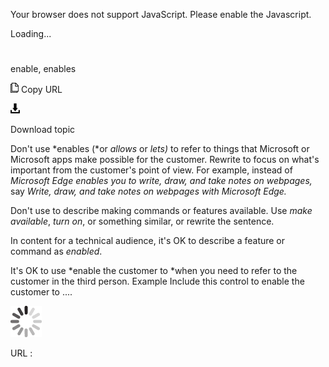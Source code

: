 Your browser does not support JavaScript. Please enable the Javascript.

Loading...

# 

enable, enables

![Copy URL](enable-enables_files/Copy.png)
Copy URL

![Download](enable-enables_files/Download.png)

Download topic

Don't use *enables (*or *allows* or *lets)* to
refer to things that Microsoft or Microsoft apps make possible for
the customer. Rewrite to focus on what's important from the customer's
point of view. For example, instead of *Microsoft Edge enables you to write, draw, and take notes on webpages,* say *Write, draw, and take notes on webpages with Microsoft Edge.*

Don't use to describe making commands or features available. Use *make available*, *turn on*, or something similar, or rewrite the sentence.

In content for a technical audience, it's OK to describe a feature or command as *enabled*. 

It's OK to use *enable the customer to *when you need to refer to the customer in the third person.
Example Include this control to enable the customer to ....

![In progress](enable-enables_files/activity-large.gif)

URL :
